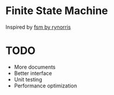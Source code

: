 
# Finite State Machine

Inspired by [fsm by rynorris](https://github.com/rynorris/fsm)

# TODO
 - More documents
 - Better interface
 - Unit testing
 - Performance optimization
